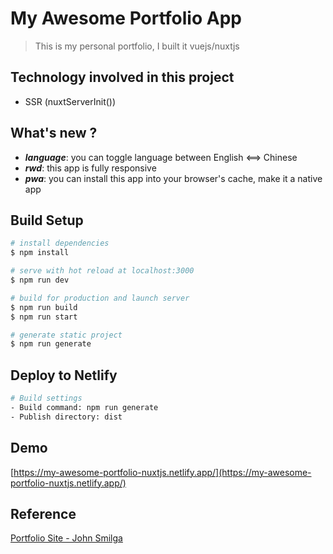 # My Awesome Portfolio App

> This is my personal portfolio, I built it vuejs/nuxtjs

## Technology involved in this project
- SSR (nuxtServerInit())

## What's new ?
- _**language**_: you can toggle language between English <==> Chinese
- _**rwd**_: this app is fully responsive
- _**pwa**_: you can install this app into your browser's cache, make it a native app

## Build Setup

```bash
# install dependencies
$ npm install

# serve with hot reload at localhost:3000
$ npm run dev

# build for production and launch server
$ npm run build
$ npm run start

# generate static project
$ npm run generate
```

## Deploy to Netlify
```bash
# Build settings
- Build command: npm run generate
- Publish directory: dist
```

## Demo
[https://my-awesome-portfolio-nuxtjs.netlify.app/](https://my-awesome-portfolio-nuxtjs.netlify.app/)

## Reference
[Portfolio Site - John Smilga](https://html-css-portfolio-css-grid-project.netlify.app/)

